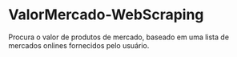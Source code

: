 # ValorMercado-WebScraping
 Procura o valor de produtos de mercado, baseado em uma lista de mercados onlines fornecidos pelo usuário.

